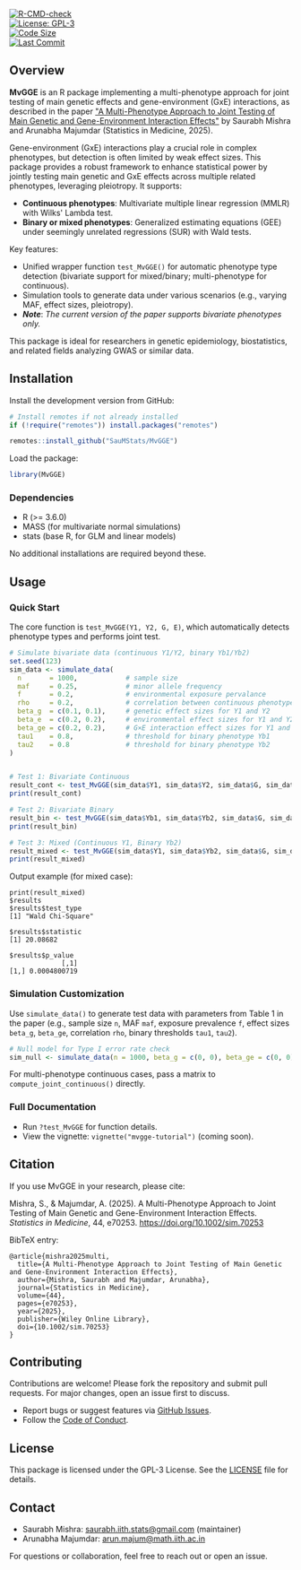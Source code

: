 [![R-CMD-check](https://github.com/SauMStats/MvGGE/workflows/R-CMD-check/badge.svg)](https://github.com/SauMStats/MvGGE/actions)  
[![License: GPL-3](https://img.shields.io/badge/License-GPLv3-blue.svg)](https://www.gnu.org/licenses/gpl-3.0)  
[![Code Size](https://img.shields.io/github/languages/code-size/SauMStats/MvGGE)](https://github.com/SauMStats/MvGGE)  
[![Last Commit](https://img.shields.io/github/last-commit/SauMStats/MvGGE)](https://github.com/SauMStats/MvGGE/commits/main)

## Overview

**MvGGE** is an R package implementing a multi-phenotype approach for joint testing of main genetic effects and gene-environment (GxE) interactions, as described in the paper ["A Multi-Phenotype Approach to Joint Testing of Main Genetic and Gene-Environment Interaction Effects"](https://doi.org/10.1002/sim.70253) by Saurabh Mishra and Arunabha Majumdar (Statistics in Medicine, 2025).

Gene-environment (GxE) interactions play a crucial role in complex phenotypes, but detection is often limited by weak effect sizes. This package provides a robust framework to enhance statistical power by jointly testing main genetic and GxE effects across multiple related phenotypes, leveraging pleiotropy. It supports:

- **Continuous phenotypes**: Multivariate multiple linear regression (MMLR) with Wilks' Lambda test.
- **Binary or mixed phenotypes**: Generalized estimating equations (GEE) under seemingly unrelated regressions (SUR) with Wald tests.

Key features:
- Unified wrapper function `test_MvGGE()` for automatic phenotype type detection (bivariate support for mixed/binary; multi-phenotype for continuous).
- Simulation tools to generate data under various scenarios (e.g., varying MAF, effect sizes, pleiotropy).
- **_Note_**: _The current version of the paper supports bivariate phenotypes only._

This package is ideal for researchers in genetic epidemiology, biostatistics, and related fields analyzing GWAS or similar data.

## Installation

Install the development version from GitHub:

```r
# Install remotes if not already installed
if (!require("remotes")) install.packages("remotes")

remotes::install_github("SauMStats/MvGGE")
```

Load the package:

```r
library(MvGGE)
```

### Dependencies
- R (>= 3.6.0)
- MASS (for multivariate normal simulations)
- stats (base R, for GLM and linear models)

No additional installations are required beyond these.

## Usage

### Quick Start
The core function is `test_MvGGE(Y1, Y2, G, E)`, which automatically detects phenotype types and performs joint test. 

```r
# Simulate bivariate data (continuous Y1/Y2, binary Yb1/Yb2)
set.seed(123)
sim_data <- simulate_data(
  n       = 1000,            # sample size
  maf     = 0.25,            # minor allele frequency
  f       = 0.2,             # environmental exposure pervalance
  rho     = 0.2,             # correlation between continuous phenotypes (Y1, Y2)
  beta_g  = c(0.1, 0.1),     # genetic effect sizes for Y1 and Y2
  beta_e  = c(0.2, 0.2),     # environmental effect sizes for Y1 and Y2
  beta_ge = c(0.2, 0.2),     # G×E interaction effect sizes for Y1 and Y2
  tau1    = 0.8,             # threshold for binary phenotype Yb1
  tau2    = 0.8              # threshold for binary phenotype Yb2
)


# Test 1: Bivariate Continuous
result_cont <- test_MvGGE(sim_data$Y1, sim_data$Y2, sim_data$G, sim_data$E)
print(result_cont)

# Test 2: Bivariate Binary
result_bin <- test_MvGGE(sim_data$Yb1, sim_data$Yb2, sim_data$G, sim_data$E)
print(result_bin)

# Test 3: Mixed (Continuous Y1, Binary Yb2)
result_mixed <- test_MvGGE(sim_data$Y1, sim_data$Yb2, sim_data$G, sim_data$E)
print(result_mixed)
```

Output example (for mixed case):
```
print(result_mixed)
$results
$results$test_type
[1] "Wald Chi-Square"

$results$statistic
[1] 20.08682

$results$p_value
             [,1]
[1,] 0.0004800719
```

### Simulation Customization
Use `simulate_data()` to generate test data with parameters from Table 1 in the paper (e.g., sample size `n`, MAF `maf`, exposure prevalence `f`, effect sizes `beta_g`, `beta_ge`, correlation `rho`, binary thresholds `tau1`, `tau2`).

```r
# Null model for Type I error rate check
sim_null <- simulate_data(n = 1000, beta_g = c(0, 0), beta_ge = c(0, 0))
```

For multi-phenotype continuous cases, pass a matrix to `compute_joint_continuous()` directly.

### Full Documentation
- Run `?test_MvGGE` for function details.
- View the vignette: `vignette("mvgge-tutorial")` (coming soon).

## Citation
If you use MvGGE in your research, please cite:

Mishra, S., & Majumdar, A. (2025). A Multi-Phenotype Approach to Joint Testing of Main Genetic and Gene-Environment Interaction Effects. *Statistics in Medicine*, 44, e70253. https://doi.org/10.1002/sim.70253

BibTeX entry:
```
@article{mishra2025multi,
  title={A Multi-Phenotype Approach to Joint Testing of Main Genetic and Gene-Environment Interaction Effects},
  author={Mishra, Saurabh and Majumdar, Arunabha},
  journal={Statistics in Medicine},
  volume={44},
  pages={e70253},
  year={2025},
  publisher={Wiley Online Library},
  doi={10.1002/sim.70253}
}
```

## Contributing
Contributions are welcome! Please fork the repository and submit pull requests. For major changes, open an issue first to discuss.

- Report bugs or suggest features via [GitHub Issues](https://github.com/SauMStats/MvGGE/issues).
- Follow the [Code of Conduct](CODE_OF_CONDUCT.md).

## License
This package is licensed under the GPL-3 License. See the [LICENSE](LICENSE) file for details.

## Contact
- Saurabh Mishra: [saurabh.iith.stats@gmail.com](mailto:saurabh.mishra@math.iith.ac.in) (maintainer)
- Arunabha Majumdar: [arun.majum@math.iith.ac.in](mailto:arun.majum@math.iith.ac.in)


For questions or collaboration, feel free to reach out or open an issue.
